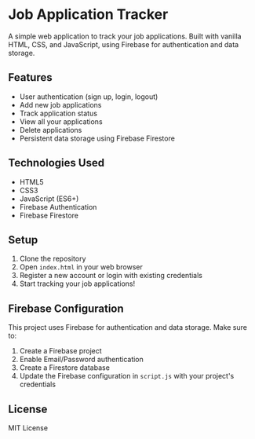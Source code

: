 # Job Application Tracker

A simple web application to track your job applications. Built with vanilla HTML, CSS, and JavaScript, using Firebase for authentication and data storage.

## Features

- User authentication (sign up, login, logout)
- Add new job applications
- Track application status
- View all your applications
- Delete applications
- Persistent data storage using Firebase Firestore

## Technologies Used

- HTML5
- CSS3
- JavaScript (ES6+)
- Firebase Authentication
- Firebase Firestore

## Setup

1. Clone the repository
2. Open `index.html` in your web browser
3. Register a new account or login with existing credentials
4. Start tracking your job applications!

## Firebase Configuration

This project uses Firebase for authentication and data storage. Make sure to:

1. Create a Firebase project
2. Enable Email/Password authentication
3. Create a Firestore database
4. Update the Firebase configuration in `script.js` with your project's credentials

## License

MIT License
